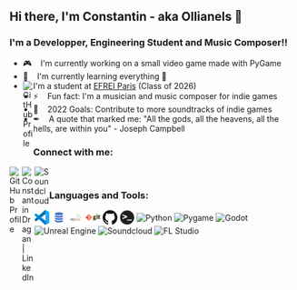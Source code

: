 <!-- ### Hi there 👋 -->

<!--
**Dragan-Constantin/Dragan-Constantin** is a ✨ _special_ ✨ repository because its `README.md` (this file) appears on your GitHub profile.
Here are some ideas to get you started:
- 🔭 I’m currently working on ...
- 🌱 I’m currently learning ...
- 👯 I’m looking to collaborate on ...
- 🤔 I’m looking for help with ...
- 💬 Ask me about ...
- 📫 How to reach me: ...
- 😄 Pronouns: ...
- ⚡ Fun fact: ...
-->

## Hi there, I'm Constantin - aka Ollianels 👋

### I'm a Developper, Engineering Student and Music Composer!!
  - 🎮 ​ ​ ​ I'm currently working on a small video game made with PyGame
  - 📖 ​ ​ ​ I'm currently learning everything 🤣
  - [<img align="left" alt="GitHub Profile" width="18px" src="https://raw.githubusercontent.com/Dragan-Constantin/myicons/main/Logo-Efrei-2017-Fr-Web.png?token=AWLZ6NLLF36GHN6ESTTJLHLB2L2XG" />][EFREI]I'm a student at [EFREI Paris][EFREI] (Class of 2026)
  - ⚡ ​ ​ ​ Fun fact: I'm a musician and music composer for indie games
  - 🥅 ​ ​ ​ 2022 Goals: Contribute to more soundtracks of indie games
  - ✒ ​ ​ ​ A quote that marked me: "All the gods, all the heavens, all the hells, are within you" - Joseph Campbell


### Connect with me:

<!-- [<img align="left" alt="codeSTACKr.com" width="22px" src="https://raw.githubusercontent.com/Dragan-Constantin/myicons/main/yellow-globe-icon.png?token=AWLZ6NMEYINAOWLP2EODMZ3B2HS5Q" />][codeSTACKr website] -->
[<img align="left" alt="GitHub Profile" width="22px" src="https://raw.githubusercontent.com/Dragan-Constantin/myicons/main/yellow-globe-icon.png?token=AWLZ6NMEYINAOWLP2EODMZ3B2HS5Q" />][website]
[<img align="left" alt="Constantin Dragan | LinkedIn" width="22px" src="https://raw.githubusercontent.com/Dragan-Constantin/myicons/main/linkedin-icon.png?token=AWLZ6NLON6ACUD43FNOPLSDB2HS7G" />][linkedin]
[<img align="left" alt="Soundcloud" width="26px" src="https://raw.githubusercontent.com/Dragan-Constantin/myicons/main/soundcloud-icon.png?token=AWLZ6NKJ5C6HJ6ETAL3ZNFTB2HSII" />][soundcloud]

<br />

### Languages and Tools:
<p>
<img align="center" alt="Visual Studio Code" width="26px" src="https://raw.githubusercontent.com/github/explore/80688e429a7d4ef2fca1e82350fe8e3517d3494d/topics/visual-studio-code/visual-studio-code.png" />
<img align="center" alt="SQL" width="26px" src="https://raw.githubusercontent.com/github/explore/80688e429a7d4ef2fca1e82350fe8e3517d3494d/topics/sql/sql.png" />
<img align="center" alt="MySQL" width="26px" src="https://raw.githubusercontent.com/github/explore/80688e429a7d4ef2fca1e82350fe8e3517d3494d/topics/mysql/mysql.png" />
<img align="center" alt="Git" width="26px" src="https://raw.githubusercontent.com/github/explore/80688e429a7d4ef2fca1e82350fe8e3517d3494d/topics/git/git.png" />
<img align="center" alt="GitHub" width="26px" src="https://raw.githubusercontent.com/github/explore/78df643247d429f6cc873026c0622819ad797942/topics/github/github.png" />
<img align="center" alt="Terminal" width="26px" src="https://raw.githubusercontent.com/github/explore/80688e429a7d4ef2fca1e82350fe8e3517d3494d/topics/terminal/terminal.png" />
<img align="center" alt="Python" width="26px" src="https://raw.githubusercontent.com/Dragan-Constantin/myicons/main/python-icon.png?token=AWLZ6NORNXD6UJEU6CQMBRLB2HRFO" />
<img align="center" alt="Pygame" width="36px" src="https://raw.githubusercontent.com/Dragan-Constantin/myicons/main/pygame-icon.png?token=AWLZ6NO72I2ANPLO4M6Q52DB2OME4" />
<img align="center" alt="Godot" width="26px" src="https://raw.githubusercontent.com/Dragan-Constantin/myicons/main/Godot-icon.png?token=AWLZ6NLMTLPXIMVSUODNHCDB2HSEQ" />
<img align="center" alt="Unreal Engine" width="26px" src="https://raw.githubusercontent.com/Dragan-Constantin/myicons/main/ue4-icon-v2.png?token=AWLZ6NLM3RQBOXEEPZP62SDB2HUHI" />
<img align="center" alt="Soundcloud" width="28px" src="https://raw.githubusercontent.com/Dragan-Constantin/myicons/main/soundcloud-icon.png?token=AWLZ6NKJ5C6HJ6ETAL3ZNFTB2HSII" />
<img align="center" alt="FL Studio" width="35px" src="https://raw.githubusercontent.com/Dragan-Constantin/myicons/main/fl-studio-icon.png?token=AWLZ6NOQNW4V4MIZWYOVLCLB2HSKE" />
</p>
<br />
<br />

[website]: https://spaceorderone.com/
[codeSTACKr website]: https://codeSTACKr.com
[soundcloud]: https://soundcloud.com/ollianels/
[linkedin]: https://www.linkedin.com/in/dragan-constantin/
[vscode]: https://code.visualstudio.com/
[Python]: https://www.python.org/
[Github Profile]: https://github.com/Dragan-Constantin
[EFREI]: https://www.efrei.fr/
